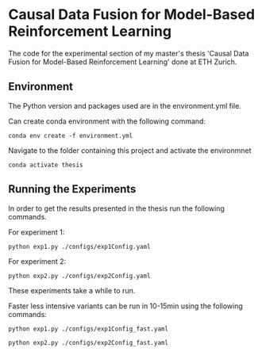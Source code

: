 # Causal Data Fusion for Model-Based Reinforcement Learning

The code for the experimental section of my master's thesis 'Causal Data Fusion for Model-Based Reinforcement Learning' done at ETH Zurich.

## Environment

The Python version and packages used are in the environment.yml file. 

Can create conda environment with the following command:

`conda env create -f environment.yml`

Navigate to the folder containing this project and activate the environmnet

`conda activate thesis`

## Running the Experiments

In order to get the results presented in the thesis run the following commands.

For experiment 1:

`python exp1.py ./configs/exp1Config.yaml`

For experiment 2:

`python exp2.py ./configs/exp2Config.yaml`

These experiments take a while to run.

Faster less intensive variants can be run in 10-15min using the following commands:

`python exp1.py ./configs/exp1Config_fast.yaml`

`python exp2.py ./configs/exp2Config_fast.yaml`

